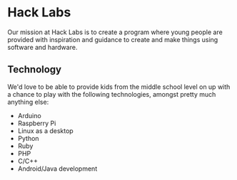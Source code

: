 Hack Labs
=========

Our mission at Hack Labs is to create a program where young people are provided
with inspiration and guidance to create and make things using software and
hardware.

Technology
----------

We'd love to be able to provide kids from the middle school level on up with a
chance to play with the following technologies, amongst pretty much anything
else:

  * Arduino
  * Raspberry Pi
  * Linux as a desktop
  * Python
  * Ruby
  * PHP
  * C/C++
  * Android/Java development

